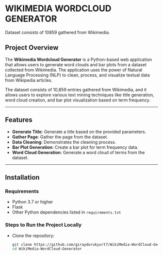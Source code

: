 # WIKIMEDIA WORDCLOUD GENERATOR

Dataset consists of 10859 gathered from Wikimedia.

## Project Overview
The **Wikimedia Wordcloud Generator** is a Python-based web application that allows users to generate word clouds and bar plots from a dataset collected from Wikimedia. The application uses the power of Natural Language Processing (NLP) to clean, process, and visualize textual data from Wikipedia articles.

The dataset consists of 10,859 entries gathered from Wikimedia, and it allows users to explore various text mining techniques like title generation, word cloud creation, and bar plot visualization based on term frequency.

---

## Features

- **Generate Title**: Generate a title based on the provided parameters.
- **Gather Page**: Gather the page from the dataset.
- **Data Cleaning**: Demonstrates the cleaning process.
- **Bar Plot Generation**: Create a bar plot for term frequency data.
- **Word Cloud Generation**: Generate a word cloud of terms from the dataset.

---

## Installation

### Requirements

- Python 3.7 or higher
- Flask
- Other Python dependencies listed in `requirements.txt`

### Steps to Run the Project Locally

- Clone the repository:
   ```bash
   git clone https://github.com/giraydorukyurt7/WikiMedia-WordCloud-Generator.git
   cd WikiMedia-WordCloud-Generator
